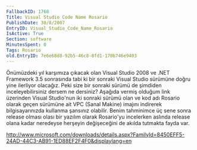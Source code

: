```yaml
---
FallbackID: 1768
Title: Visual Studio Code Name Rosario
PublishDate: 30/8/2007
EntryID: Visual_Studio_Code_Name_Rosario
IsActive: True
Section: software
MinutesSpent: 0
Tags: Rosario
old.EntryID: 7e6e68d8-92b5-46c8-8fd1-170b746e9403
---
```

Önümüzdeki yıl karşımıza çıkacak olan Visual Studio 2008 ve .NET
Framework 3.5 sonrasında tabi ki bir sonraki Visual Studio sürümüne
doğru yine ilerliyor olacağız. Peki size bir sonraki sürümü de şimdiden
inceleyebilirsiniz dersem ne dersiniz? Aşağıda vermiş olduğum link
üzerinden Visual Studio'nun iki sonraki sürümü olan ve kod adı Rosario
olarak geçen sürümüne ait VPC (Sanal Makine) imajını indirerek
bilgisayarınızda kullanma şansınız olabilir. Benim tahminimce üç sene
sonra release olması olası bir yazılım olarak Rosario'yu incelerken
aslında release olana kadar neredeyse herşeyin değişeceğini de akılda
tutmakta fayda var.

<http://www.microsoft.com/downloads/details.aspx?FamilyId=8450EFF5-24AD-44C3-AB91-1ED88EF2F4F0&displaylang=en>


